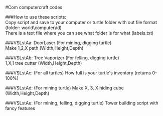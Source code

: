 #Com computercraft codes

###How to use these scripts: <br>
Copy script and save to your computer or turtle folder with out file format (folder: world\computer\id)<br>
There is a text file where you can see what folder is for what (labels.txt)

###VSLstAa: DoorLaser (For mining, digging turtle) <br>
Make 1,2,X path (Width,Height,Depth)

###VSLstAb: Tree Vaporizer (For felling, digging turtle) <br>
1,X,1 tree cutter (Width,Height,Depth)

###VSLstAc: (For all turtles)
How full is your turtle's inventory (returns 0-100%)

###VSLstAd: (For mining turtle)
Make X, 3, X hiding cube (Width,Height,Depth)

###VSLstAe: (For mining, felling, digging turtle)
Tower building script with fancy features
